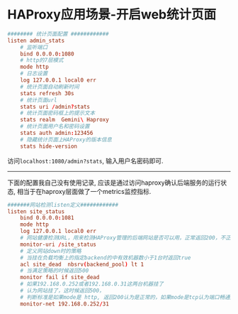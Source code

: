# HAProxy应用场景-开启web统计页面

```conf
######## 统计页面配置 ############
listen admin_stats
    # 监听端口
    bind 0.0.0.0:1080
    # http的7层模式
    mode http
    # 日志设置
    log 127.0.0.1 local0 err
    # 统计页面自动刷新时间
    stats refresh 30s
    # 统计页面url
    stats uri /admin?stats
    # 统计页面密码框上的提示文本
    stats realm  Gemini\ Haproxy
    # 统计页面用户名和密码设置
    stats auth admin:123456
    # 隐藏统计页面上HAProxy的版本信息
    stats hide-version
```

访问`localhost:1080/admin?stats`, 输入用户名密码即可.

------

下面的配置我自己没有使用记录, 应该是通过访问haproxy确认后端服务的运行状态, 相当于在haproxy层面做了一个metrics监控指标.

```conf
#######网站检测listen定义############
listen site_status
    bind 0.0.0.0:1081
    mode http
    log 127.0.0.1 local0 err
    # 网站健康检测URL，用来检测HAProxy管理的后端网站是否可以用，正常返回200，不正常返回500
    monitor-uri /site_status
    # 定义网站down时的策略
    # 当挂在负载均衡上的指定backend的中有效机器数小于1台时返回true
    acl site_dead  nbsrv(backend_pool) lt 1
    # 当满足策略的时候返回500
    monitor fail if site_dead
    # 如果192.168.0.252或者192.168.0.31这两台机器挂了
    # 认为网站挂了，这时候返回500，
    # 判断标准是如果mode是 http, 返回200认为是正常的，如果mode是tcp认为端口畅通是好的
    monitor-net 192.168.0.252/31
```
